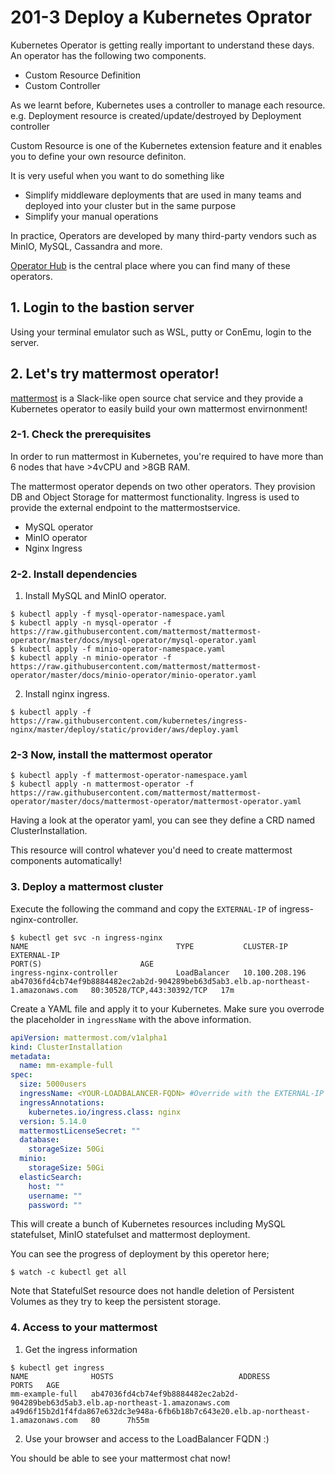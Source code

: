# 201-3 Deploy a Kubernetes Oprator

Kubernetes Operator is getting really important to understand these days. An operator has the following two components.

- Custom Resource Definition
- Custom Controller

As we learnt before, Kubernetes uses a controller to manage each resource. e.g. Deployment resource is created/update/destroyed by Deployment controller

Custom Resource is one of the Kubernetes extension feature and it enables you to define your own resource definiton.

It is very useful when you want to do something like 

- Simplify middleware deployments that are used in many teams and deployed into your cluster but in the same purpose
- Simplify your manual operations

In practice, Operators are developed by many third-party vendors such as MinIO, MySQL, Cassandra and more.

[Operator Hub](https://operatorhub.io/) is the central place where you can find many of these operators.

## 1. Login to the bastion server

Using your terminal emulator such as WSL, putty or ConEmu, login to the server.

## 2. Let's try mattermost operator!

[mattermost](https://mattermost.com/) is a Slack-like open source chat service and they provide a Kubernetes operator to easily build your own mattermost envirnonment!

### 2-1. Check the prerequisites

In order to run mattermost in Kubernetes, you're required to have more than 6 nodes that have >4vCPU and >8GB RAM.

The mattermost operator depends on two other operators. They provision DB and Object Storage for mattermost functionality. Ingress is used to provide the external endpoint to the mattermostservice.

- MySQL operator
- MinIO operator
- Nginx Ingress

### 2-2. Install dependencies

1. Install MySQL and MinIO operator.

```shell
$ kubectl apply -f mysql-operator-namespace.yaml
$ kubectl apply -n mysql-operator -f https://raw.githubusercontent.com/mattermost/mattermost-operator/master/docs/mysql-operator/mysql-operator.yaml
$ kubectl apply -f minio-operator-namespace.yaml
$ kubectl apply -n minio-operator -f https://raw.githubusercontent.com/mattermost/mattermost-operator/master/docs/minio-operator/minio-operator.yaml
```

2. Install nginx ingress.

```shell
$ kubectl apply -f https://raw.githubusercontent.com/kubernetes/ingress-nginx/master/deploy/static/provider/aws/deploy.yaml
```

### 2-3 Now, install the mattermost operator

```shell
$ kubectl apply -f mattermost-operator-namespace.yaml
$ kubectl apply -n mattermost-operator -f https://raw.githubusercontent.com/mattermost/mattermost-operator/master/docs/mattermost-operator/mattermost-operator.yaml
```

Having a look at the operator yaml, you can see they define a CRD named ClusterInstallation.

This resource will control whatever you'd need to create mattermost components automatically!

### 3. Deploy a mattermost cluster

Execute the following the command and copy the `EXTERNAL-IP` of ingress-nginx-controller.

```shell
$ kubectl get svc -n ingress-nginx
NAME                                 TYPE           CLUSTER-IP       EXTERNAL-IP                                                                          PORT(S)                      AGE
ingress-nginx-controller             LoadBalancer   10.100.208.196   ab47036fd4cb74ef9b8884482ec2ab2d-904289beb63d5ab3.elb.ap-northeast-1.amazonaws.com   80:30528/TCP,443:30392/TCP   17m
```

Create a YAML file and apply it to your Kubernetes. Make sure you overrode the placeholder in `ingressName` with the above information.


```yaml
apiVersion: mattermost.com/v1alpha1
kind: ClusterInstallation
metadata:
  name: mm-example-full
spec:
  size: 5000users
  ingressName: <YOUR-LOADBALANCER-FQDN> #Override with the EXTERNAL-IP
  ingressAnnotations:
    kubernetes.io/ingress.class: nginx
  version: 5.14.0
  mattermostLicenseSecret: ""
  database:
    storageSize: 50Gi
  minio:
    storageSize: 50Gi
  elasticSearch:
    host: ""
    username: ""
    password: ""
```

This will create a bunch of Kubernetes resources including MySQL statefulset, MinIO statefulset and mattermost deployment.

You can see the progress of deployment by this operetor here;
```
$ watch -c kubectl get all
```

Note that StatefulSet resource does not handle deletion of Persistent Volumes as they try to keep the persistent storage.

### 4. Access to your mattermost

1. Get the ingress information

```shell
$ kubectl get ingress
NAME              HOSTS                            ADDRESS                                                                              PORTS   AGE
mm-example-full   ab47036fd4cb74ef9b8884482ec2ab2d-904289beb63d5ab3.elb.ap-northeast-1.amazonaws.com    a49d6f15b2d1f4fda867e632dc3e948a-6fb6b18b7c643e20.elb.ap-northeast-1.amazonaws.com   80      7h55m
```

2. Use your browser and access to the LoadBalancer FQDN :)

You should be able to see your mattermost chat now!
